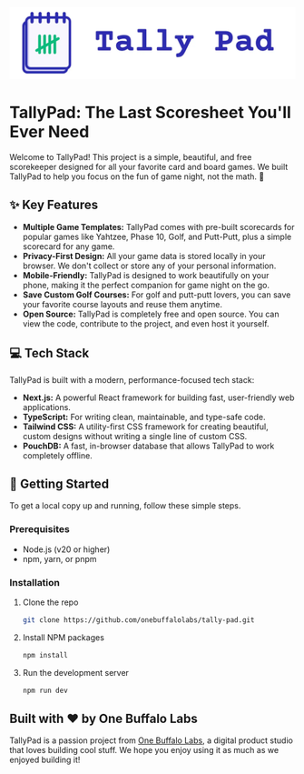 ![TallyPad Banner](public/assets/banners/tally-pad-banner.webp)

# TallyPad: The Last Scoresheet You'll Ever Need

Welcome to TallyPad! This project is a simple, beautiful, and free scorekeeper designed for all your favorite card and board games. We built TallyPad to help you focus on the fun of game night, not the math. 🎲

## ✨ Key Features

- **Multiple Game Templates:** TallyPad comes with pre-built scorecards for popular games like Yahtzee, Phase 10, Golf, and Putt-Putt, plus a simple scorecard for any game.
- **Privacy-First Design:** All your game data is stored locally in your browser. We don't collect or store any of your personal information.
- **Mobile-Friendly:** TallyPad is designed to work beautifully on your phone, making it the perfect companion for game night on the go.
- **Save Custom Golf Courses:** For golf and putt-putt lovers, you can save your favorite course layouts and reuse them anytime.
- **Open Source:** TallyPad is completely free and open source. You can view the code, contribute to the project, and even host it yourself.

## 💻 Tech Stack

TallyPad is built with a modern, performance-focused tech stack:

- **Next.js:** A powerful React framework for building fast, user-friendly web applications.
- **TypeScript:** For writing clean, maintainable, and type-safe code.
- **Tailwind CSS:** A utility-first CSS framework for creating beautiful, custom designs without writing a single line of custom CSS.
- **PouchDB:** A fast, in-browser database that allows TallyPad to work completely offline.

## 🚀 Getting Started

To get a local copy up and running, follow these simple steps.

### Prerequisites

- Node.js (v20 or higher)
- npm, yarn, or pnpm

### Installation

1.  Clone the repo
    ```sh
    git clone https://github.com/onebuffalolabs/tally-pad.git
    ```
2.  Install NPM packages
    ```sh
    npm install
    ```
3.  Run the development server
    ```sh
    npm run dev
    ```

## Built with ❤️ by One Buffalo Labs

TallyPad is a passion project from [One Buffalo Labs](https://onebuffalolabs.com), a digital product studio that loves building cool stuff. We hope you enjoy using it as much as we enjoyed building it!

